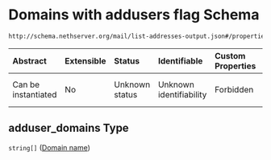 # Domains with addusers flag Schema

```txt
http://schema.nethserver.org/mail/list-addresses-output.json#/properties/adduser_domains
```



| Abstract            | Extensible | Status         | Identifiable            | Custom Properties | Additional Properties | Access Restrictions | Defined In                                                                             |
| :------------------ | :--------- | :------------- | :---------------------- | :---------------- | :-------------------- | :------------------ | :------------------------------------------------------------------------------------- |
| Can be instantiated | No         | Unknown status | Unknown identifiability | Forbidden         | Allowed               | none                | [list-addresses-output.json\*](mail/list-addresses-output.json "open original schema") |

## adduser\_domains Type

`string[]` ([Domain name](list-addresses-output-properties-domains-with-addusers-flag-domain-name.md))
